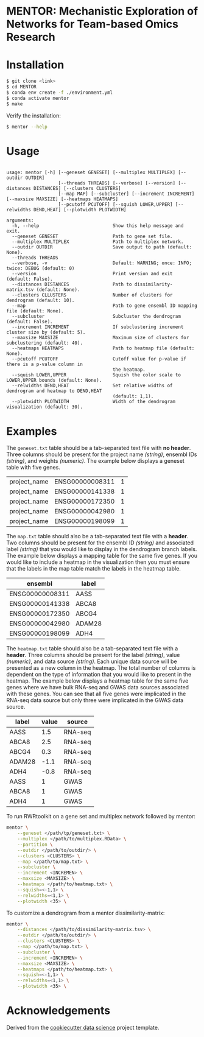 MENTOR: Mechanistic Exploration of Networks for Team-based Omics Research
=======================

Installation
============

```sh
$ git clone <link>
$ cd MENTOR
$ conda env create -f ./environment.yml
$ conda activate mentor
$ make
```

Verify the installation:

```sh
$ mentor --help
```


Usage
=====

```

usage: mentor [-h] [--geneset GENESET] [--multiplex MULTIPLEX] [--outdir OUTDIR]
                   [--threads THREADS] [--verbose] [--version] [--distances DISTANCES] [--clusters CLUSTERS]
                   [--map MAP] [--subcluster] [--increment INCREMENT] [--maxsize MAXSIZE] [--heatmaps HEATMAPS]
                   [--pcutoff PCUTOFF] [--squish LOWER,UPPER] [--relwidths DEND,HEAT] [--plotwidth PLOTWIDTH]

arguments:
  -h, --help                           Show this help message and exit.
  --geneset GENESET                    Path to gene set file.
  --multiplex MULTIPLEX                Path to multiplex network.
  --outdir OUTDIR                      Save output to path (default: None).
  --threads THREADS
  --verbose, -v                        Default: WARNING; once: INFO; twice: DEBUG (default: 0)
  --version                            Print version and exit (default: False).
  --distances DISTANCES                Path to dissimilarity-matrix.tsv (default: None).
  --clusters CLLUSTERS                 Number of clusters for dendrogram (default: 10).
  --map                                Path to gene ensembl ID mapping file (default: None).
  --subcluster                         Subcluster the dendrogram (default: False).   
  --increment INCREMENT                If subclustering increment cluster size by (default: 5).
  --maxsize MAXSIZE                    Maximum size of clusters for subclustering (default: 40).
  --heatmaps HEATMAPS                  Path to heatmap file (default: None).
  --pcutoff PCUTOFF                    Cutoff value for p-value if there is a p-value column in
                                       the heatmap.
  --squish LOWER,UPPER                 Squish the color scale to LOWER,UPPER bounds (default: None).
  --relwidths DEND,HEAT                Set relative widths of dendrogram and heatmap to DEND,HEAT
                                       (default: 1,1).
  --plotwidth PLOTWIDTH                Width of the dendrogram visualization (default: 30).
```

Examples
========

The `geneset.txt` table should be a tab-separated text file with **no header**. Three columns should be present for the project name *(string)*, ensembl IDs *(string)*, and weights *(numeric)*. The example below displays a geneset table with five genes. 

|              |                 |   |
| ------------ | --------------- | - |
| project_name | ENSG00000008311 | 1 |
| project_name | ENSG00000141338 | 1 |
| project_name | ENSG00000172350 | 1 |
| project_name | ENSG00000042980 | 1 |
| project_name | ENSG00000198099 | 1 |

The `map.txt` table should also be a tab-separated text file with a **header**. Two columns should be present for the ensembl ID *(string)* and associated label *(string)* that you would like to display in the dendrogram branch labels. The example below displays a mapping table for the same five genes. If you would like to include a heatmap in the visualization then you must ensure that the labels in the map table match the labels in the heatmap table.

|     ensembl     |  label  |
| --------------- | ------- |
| ENSG00000008311 |   AASS  |
| ENSG00000141338 |  ABCA8  |
| ENSG00000172350 |  ABCG4  |
| ENSG00000042980 | ADAM28  |
| ENSG00000198099 |   ADH4  |

The `heatmap.txt` table should also be a tab-separated text file with a **header**. Three columns should be present for the label *(string)*, value *(numeric)*, and data source *(string)*. Each unique data source will be presented as a new column in the heatmap. The total number of columns is dependent on the type of information that you would like to present in the heatmap. The example below displays a heatmap table for the same five genes where we have bulk RNA-seq and GWAS data sources associated with these genes. You can see that all five genes were implicated in the RNA-seq data source but only three were implicated in the GWAS data source.

|  label  |  value  |  source  |
| ------- | ------- | -------- |
|   AASS  |   1.5   |  RNA-seq |
|  ABCA8  |   2.5   |  RNA-seq |
|  ABCG4  |   0.3   |  RNA-seq |
| ADAM28  |   -1.1  |  RNA-seq |
|   ADH4  |   -0.8  |  RNA-seq |
|   AASS  |    1    |   GWAS   |
|  ABCA8  |    1    |   GWAS   |
|   ADH4  |    1    |   GWAS   |

To run RWRtoolkit on a gene set and multiplex network followed by mentor:

```sh
mentor \
    --geneset </path/tp/geneset.txt> \
    --multiplex </path/to/multiplex.RData> \
    --partition \
    --outdir </path/to/outdir/> \
    --clusters <CLUSTERS> \
    --map </path/to/map.txt> \
    --subcluster \
    --increment <INCREMEN> \
    --maxsize <MAXSIZE> \
    --heatmaps </path/to/heatmap.txt> \
    --squish=<-1,1> \
    --relwidths=<1,1> \
    --plotwidth <35> \
```

To customize a dendrogram from a mentor dissimilarity-matrix: 

```sh
mentor \
    --distances </path/to/dissimilarity-matrix.tsv> \
    --outdir </path/to/outdir/> \
    --clusters <CLUSTERS> \
    --map </path/to/map.txt> \
    --subcluster \
    --increment <INCREMEN> \
    --maxsize <MAXSIZE> \
    --heatmaps </path/to/heatmap.txt> \
    --squish=<-1,1> \
    --relwidths=<1,1> \
    --plotwidth <35> \
```



Acknowledgements
================

Derived from the [cookiecutter data science][] project template.


<!-- LINKS -->

[cookiecutter data science]: https://drivendata.github.io/cookiecutter-data-science/
[software_release_life_cycle]: https://en.wikipedia.org/wiki/Software_release_life_cycle

<!-- END -->
